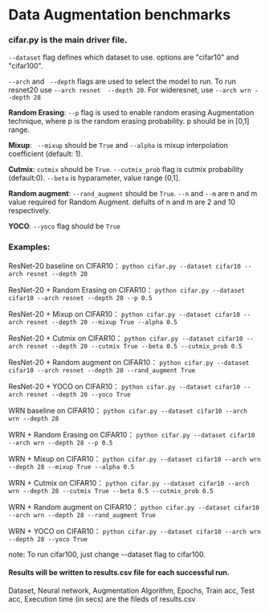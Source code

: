 
# Data Augmentation benchmarks

### cifar.py is the main driver file.

``` --dataset ``` flag defines which dataset to use. options are "cifar10" and "cifar100".

```--arch``` and ``` --depth``` flags are used to select the model to run. To run resnet20 use ```--arch resnet  --depth 20```. For wideresnet, use ```--arch wrn --depth 28```

**Random Erasing**: ``` --p ``` flag is used to enable random erasing Augmentation technique, where p is the random erasing probability. p should be in [0,1] range.

**Mixup**: ``` --mixup``` should be ```True``` and ```--alpha``` is mixup interpolation coefficient (default: 1).

**Cutmix**: ```cutmix``` should be ```True```.  ```--cutmix_prob``` flag is cutmix probability (default:0). ```--beta``` is hyparameter, value range (0,1].

**Random augment**: ```--rand_augment``` should be ```True```. ```--n``` and ```--m``` are n and m value required for Random Augment. defults of n and m are 2 and 10 respectively.

**YOCO**: ```--yoco``` flag should be ```True```

### Examples:

ResNet-20 baseline on CIFAR10：
    ```
    python cifar.py --dataset cifar10 --arch resnet --depth 20
    ```
    
ResNet-20 + Random Erasing on CIFAR10：
    ```
    python cifar.py --dataset cifar10 --arch resnet --depth 20 --p 0.5
    ```
    
ResNet-20 + Mixup on CIFAR10：
    ```
    python cifar.py --dataset cifar10 --arch resnet --depth 20 --mixup True --alpha 0.5
    ```

ResNet-20 + Cutmix on CIFAR10：
    ```
    python cifar.py --dataset cifar10 --arch resnet --depth 20 --cutmix True --beta 0.5 --cutmix_prob 0.5
    ```

ResNet-20 + Random augment on CIFAR10：
    ```
    python cifar.py --dataset cifar10 --arch resnet --depth 20 --rand_augment True
    ```   

ResNet-20 + YOCO on CIFAR10：
    ```
    python cifar.py --dataset cifar10 --arch resnet --depth 20 --yoco True
    ```

WRN baseline on CIFAR10：
    ```
    python cifar.py --dataset cifar10 --arch wrn --depth 28
    ```
    
WRN + Random Erasing on CIFAR10：
    ```
    python cifar.py --dataset cifar10 --arch wrn --depth 28 --p 0.5
    ```
    
WRN + Mixup on CIFAR10：
    ```
    python cifar.py --dataset cifar10 --arch wrn --depth 28 --mixup True --alpha 0.5
    ```

WRN + Cutmix on CIFAR10：
    ```
    python cifar.py --dataset cifar10 --arch wrn --depth 28 --cutmix True --beta 0.5 --cutmix_prob 0.5
    ```

WRN + Random augment on CIFAR10：
    ```
    python cifar.py --dataset cifar10 --arch wrn --depth 28 --rand_augment True
    ```   

WRN + YOCO on CIFAR10：
    ```
    python cifar.py --dataset cifar10 --arch wrn --depth 28 --yoco True
    ```

note: To run cifar100, just change --dataset flag to cifar100.

#### Results will be written to results.csv file for each successful run. 
Dataset, Neural network, Augmentation Algorithm, Epochs, Train acc, Test acc, Execution time (in secs) are the fileds of results.csv
